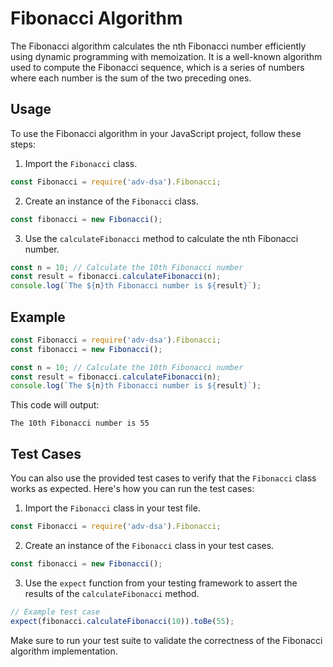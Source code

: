 # Fibonacci Algorithm

The Fibonacci algorithm calculates the nth Fibonacci number efficiently using dynamic programming with memoization. It is a well-known algorithm used to compute the Fibonacci sequence, which is a series of numbers where each number is the sum of the two preceding ones.

## Usage

To use the Fibonacci algorithm in your JavaScript project, follow these steps:

1. Import the `Fibonacci` class.

```javascript
const Fibonacci = require('adv-dsa').Fibonacci;
```

2. Create an instance of the `Fibonacci` class.

```javascript
const fibonacci = new Fibonacci();
```

3. Use the `calculateFibonacci` method to calculate the nth Fibonacci number.

```javascript
const n = 10; // Calculate the 10th Fibonacci number
const result = fibonacci.calculateFibonacci(n);
console.log(`The ${n}th Fibonacci number is ${result}`);
```

## Example

```javascript
const Fibonacci = require('adv-dsa').Fibonacci;
const fibonacci = new Fibonacci();

const n = 10; // Calculate the 10th Fibonacci number
const result = fibonacci.calculateFibonacci(n);
console.log(`The ${n}th Fibonacci number is ${result}`);
```

This code will output:

```
The 10th Fibonacci number is 55
```

## Test Cases

You can also use the provided test cases to verify that the `Fibonacci` class works as expected. Here's how you can run the test cases:

1. Import the `Fibonacci` class in your test file.

```javascript
const Fibonacci = require('adv-dsa').Fibonacci;
```

2. Create an instance of the `Fibonacci` class in your test cases.

```javascript
const fibonacci = new Fibonacci();
```

3. Use the `expect` function from your testing framework to assert the results of the `calculateFibonacci` method.

```javascript
// Example test case
expect(fibonacci.calculateFibonacci(10)).toBe(55);
```

Make sure to run your test suite to validate the correctness of the Fibonacci algorithm implementation.
